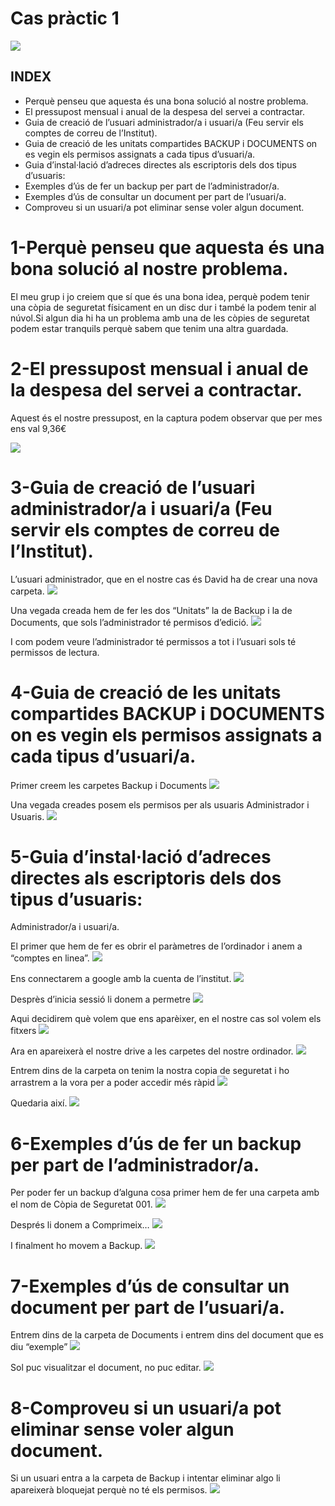 # Cas pràctic 1
 ![](Titol.png)

## INDEX


- Perquè penseu que aquesta és una bona solució al nostre problema.	
- El pressupost mensual i anual de la despesa del servei a contractar.	
- Guia de creació de l’usuari administrador/a i usuari/a (Feu servir els comptes de correu de l’Institut).	
- Guia de creació de les unitats compartides BACKUP i DOCUMENTS on es vegin els permisos assignats a cada tipus d’usuari/a.	
- Guia d’instal·lació d’adreces directes als escriptoris dels dos tipus d’usuaris:	
- Exemples d’ús de fer un backup per part de l’administrador/a.	
- Exemples d’ús de consultar un document per part de l’usuari/a.	
- Comproveu si un usuari/a pot eliminar sense voler algun document.	

# 1-Perquè penseu que aquesta és una bona solució al nostre problema.

El meu grup i jo creiem que sí que és una bona idea, perquè podem tenir una còpia de seguretat físicament en un disc dur i també la podem tenir al núvol.Si algun dia hi ha un problema amb una de les còpies de seguretat podem estar tranquils perquè sabem que tenim una altra guardada.

# 2-El pressupost mensual i anual de la despesa del servei a contractar.

Aquest és el nostre pressupost, en la captura podem observar que per mes ens val 9,36€

![](Pressupost.png)

# 3-Guia de creació de l’usuari administrador/a i usuari/a (Feu servir els comptes de correu de l’Institut).

L’usuari administrador, que en el nostre cas és David ha de crear una nova carpeta.
![](C.G.png)

Una vegada creada hem de fer les dos “Unitats” la de Backup i la de Documents, que sols l’administrador té permisos d’edició.
![](C.png)

I com podem veure l’administrador té permissos a tot i l’usuari sols té permissos de lectura.

# 4-Guia de creació de les unitats compartides BACKUP i DOCUMENTS on es vegin els permisos assignats a cada tipus d’usuari/a.

Primer creem les carpetes Backup i Documents
![](Carpetes.png)

Una vegada creades posem els permisos per als usuaris Administrador i Usuaris.
![](Comparticions.png)

# 5-Guia d’instal·lació d’adreces directes als escriptoris dels dos tipus d’usuaris:
Administrador/a i usuari/a.

El primer que hem de fer es obrir el paràmetres de l’ordinador i anem a “comptes en linea”.
![](1.png)

Ens connectarem a google amb la cuenta de l’institut.
![](2.png)

Desprès d’inicia sessió li donem a permetre 
![](3.png)

Aqui decidirem què volem que ens aparèixer, en el nostre cas sol volem els fitxers
![](4.png)

Ara en apareixerà el nostre drive a les carpetes del nostre ordinador.
![](5.png)

Entrem dins de la carpeta on tenim la nostra copia de seguretat i ho arrastrem a la vora per a poder accedir més ràpid
![](6.png)

Quedaria així.
![](7.png)

# 6-Exemples d’ús de fer un backup per part de l’administrador/a.

Per poder fer un backup d’alguna cosa primer hem de fer una carpeta amb el nom de Còpia de Seguretat 001.
![](8.png)

Després li donem a Comprimeix…
![](9.png)

I finalment ho movem a Backup.
![](10.png)

# 7-Exemples d’ús de consultar un document per part de l’usuari/a.

Entrem dins de la carpeta de Documents i entrem dins del document que es diu “exemple”
![](11.png)

Sol puc visualitzar el document, no puc editar.
![](12.png)

# 8-Comproveu si un usuari/a pot eliminar sense voler algun document.

Si un usuari entra a la carpeta de Backup i intentar eliminar algo li apareixerà bloquejat perquè no té els permisos.
![](13.png)
